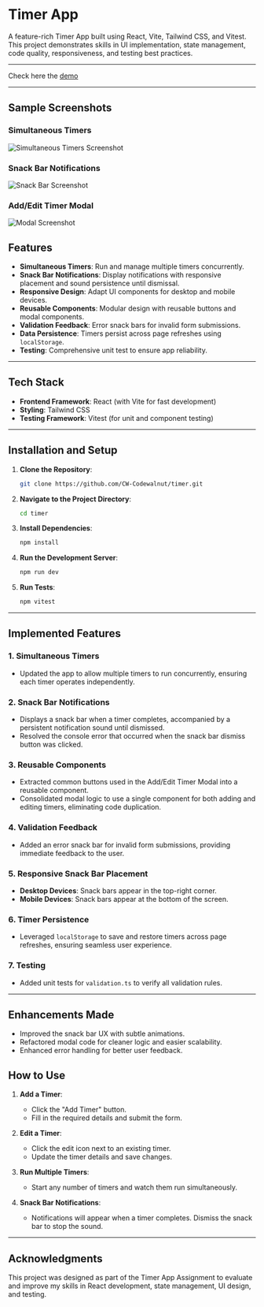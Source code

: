 # **Timer App**

A feature-rich Timer App built using React, Vite, Tailwind CSS, and Vitest. This project demonstrates skills in UI implementation, state management, code quality, responsiveness, and testing best practices.

---

Check here the [demo](https://codewalnut-timer.onrender.com/)

---

## **Sample Screenshots**

### **Simultaneous Timers**

![Simultaneous Timers Screenshot](https://i.ibb.co/N2JMHQG/Screenshot-2025-01-08-100451.png)

### **Snack Bar Notifications**

![Snack Bar Screenshot](https://i.ibb.co/k4nsK5Q/Screenshot-2025-01-08-100639.png)

### **Add/Edit Timer Modal**

![Modal Screenshot](https://i.ibb.co/Vg73xPs/Screenshot-2025-01-08-101136.png)

## **Features**

- **Simultaneous Timers**: Run and manage multiple timers concurrently.
- **Snack Bar Notifications**: Display notifications with responsive placement and sound persistence until dismissal.
- **Responsive Design**: Adapt UI components for desktop and mobile devices.
- **Reusable Components**: Modular design with reusable buttons and modal components.
- **Validation Feedback**: Error snack bars for invalid form submissions.
- **Data Persistence**: Timers persist across page refreshes using `localStorage`.
- **Testing**: Comprehensive unit test to ensure app reliability.

---

## **Tech Stack**

- **Frontend Framework**: React (with Vite for fast development)
- **Styling**: Tailwind CSS
- **Testing Framework**: Vitest (for unit and component testing)

---

## **Installation and Setup**

1. **Clone the Repository**:
   ```bash
   git clone https://github.com/CW-Codewalnut/timer.git
   ```
2. **Navigate to the Project Directory**:
   ```bash
   cd timer
   ```
3. **Install Dependencies**:
   ```bash
   npm install
   ```
4. **Run the Development Server**:
   ```bash
   npm run dev
   ```
5. **Run Tests**:
   ```bash
   npm vitest
   ```

---

## **Implemented Features**

### 1. **Simultaneous Timers**

- Updated the app to allow multiple timers to run concurrently, ensuring each timer operates independently.

### 2. **Snack Bar Notifications**

- Displays a snack bar when a timer completes, accompanied by a persistent notification sound until dismissed.
- Resolved the console error that occurred when the snack bar dismiss button was clicked.

### 3. **Reusable Components**

- Extracted common buttons used in the Add/Edit Timer Modal into a reusable component.
- Consolidated modal logic to use a single component for both adding and editing timers, eliminating code duplication.

### 4. **Validation Feedback**

- Added an error snack bar for invalid form submissions, providing immediate feedback to the user.

### 5. **Responsive Snack Bar Placement**

- **Desktop Devices**: Snack bars appear in the top-right corner.
- **Mobile Devices**: Snack bars appear at the bottom of the screen.

### 6. **Timer Persistence**

- Leveraged `localStorage` to save and restore timers across page refreshes, ensuring seamless user experience.

### 7. **Testing**

- Added unit tests for `validation.ts` to verify all validation rules.

---

## **Enhancements Made**

- Improved the snack bar UX with subtle animations.
- Refactored modal code for cleaner logic and easier scalability.
- Enhanced error handling for better user feedback.

## **How to Use**

1. **Add a Timer**:

   - Click the "Add Timer" button.
   - Fill in the required details and submit the form.

2. **Edit a Timer**:

   - Click the edit icon next to an existing timer.
   - Update the timer details and save changes.

3. **Run Multiple Timers**:

   - Start any number of timers and watch them run simultaneously.

4. **Snack Bar Notifications**:
   - Notifications will appear when a timer completes. Dismiss the snack bar to stop the sound.

---

## **Acknowledgments**

This project was designed as part of the Timer App Assignment to evaluate and improve my skills in React development, state management, UI design, and testing.
